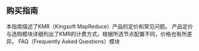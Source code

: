 ## 购买指南

本指南描述了KMR（Kingsoft MapReduce）产品的定价和常见问题。
产品定价与选购模块详细列出了KMR的计费方式，根据所选节点配置不同，价格也有所差异。
FAQ（Frequently Asked Questions）模块

